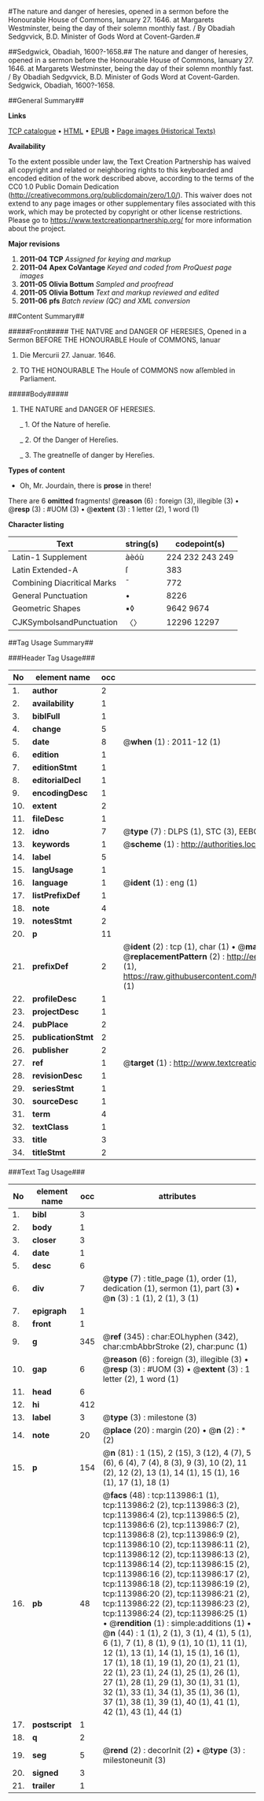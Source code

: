 #The nature and danger of heresies, opened in a sermon before the Honourable House of Commons, Ianuary 27. 1646. at Margarets Westminster, being the day of their solemn monthly fast. / By Obadiah Sedgvvick, B.D. Minister of Gods Word at Covent-Garden.#

##Sedgwick, Obadiah, 1600?-1658.##
The nature and danger of heresies, opened in a sermon before the Honourable House of Commons, Ianuary 27. 1646. at Margarets Westminster, being the day of their solemn monthly fast. / By Obadiah Sedgvvick, B.D. Minister of Gods Word at Covent-Garden.
Sedgwick, Obadiah, 1600?-1658.

##General Summary##

**Links**

[TCP catalogue](http://www.ota.ox.ac.uk/tcp/)  • 
[HTML](http://tei.it.ox.ac.uk/tcp/Texts-HTML/free/A92/A92855.html)  • 
[EPUB](http://tei.it.ox.ac.uk/tcp/Texts-EPUB/free/A92/A92855.epub) • 
[Page images (Historical Texts)](https://historicaltexts.jisc.ac.uk/eebo-99861841e)

**Availability**

To the extent possible under law, the Text Creation Partnership has waived all copyright and related or neighboring rights to this keyboarded and encoded edition of the work described above, according to the terms of the CC0 1.0 Public Domain Dedication (http://creativecommons.org/publicdomain/zero/1.0/). This waiver does not extend to any page images or other supplementary files associated with this work, which may be protected by copyright or other license restrictions. Please go to https://www.textcreationpartnership.org/ for more information about the project.

**Major revisions**

1. __2011-04__ __TCP__ *Assigned for keying and markup*
1. __2011-04__ __Apex CoVantage__ *Keyed and coded from ProQuest page images*
1. __2011-05__ __Olivia Bottum__ *Sampled and proofread*
1. __2011-05__ __Olivia Bottum__ *Text and markup reviewed and edited*
1. __2011-06__ __pfs__ *Batch review (QC) and XML conversion*

##Content Summary##

#####Front#####
THE NATVRE and DANGER OF HERESIES, Opened in a Sermon BEFORE THE HONOURABLE Houſe of COMMONS, Ianuar
1. Die Mercurii 27. Januar. 1646.

1. TO THE HONOURABLE The Houſe of COMMONS now aſſembled in Parliament.

#####Body#####

1. THE NATURE and DANGER OF HERESIES.

    _ 1. Of the Nature of hereſie.

    _ 2. Of the Danger of Hereſies.

    _ 3. The greatneſſe of danger by Hereſies.

**Types of content**

  * Oh, Mr. Jourdain, there is **prose** in there!

There are 6 **omitted** fragments! 
 @__reason__ (6) : foreign (3), illegible (3)  •  @__resp__ (3) : #UOM (3)  •  @__extent__ (3) : 1 letter (2), 1 word (1)

**Character listing**


|Text|string(s)|codepoint(s)|
|---|---|---|
|Latin-1 Supplement|àèóù|224 232 243 249|
|Latin Extended-A|ſ|383|
|Combining             Diacritical Marks|̄|772|
|General Punctuation|•|8226|
|Geometric Shapes|▪◊|9642 9674|
|CJKSymbolsandPunctuation|〈〉|12296 12297|

##Tag Usage Summary##

###Header Tag Usage###

|No|element name|occ|attributes|
|---|---|---|---|
|1.|__author__|2||
|2.|__availability__|1||
|3.|__biblFull__|1||
|4.|__change__|5||
|5.|__date__|8| @__when__ (1) : 2011-12 (1)|
|6.|__edition__|1||
|7.|__editionStmt__|1||
|8.|__editorialDecl__|1||
|9.|__encodingDesc__|1||
|10.|__extent__|2||
|11.|__fileDesc__|1||
|12.|__idno__|7| @__type__ (7) : DLPS (1), STC (3), EEBO-CITATION (1), PROQUEST (1), VID (1)|
|13.|__keywords__|1| @__scheme__ (1) : http://authorities.loc.gov/ (1)|
|14.|__label__|5||
|15.|__langUsage__|1||
|16.|__language__|1| @__ident__ (1) : eng (1)|
|17.|__listPrefixDef__|1||
|18.|__note__|4||
|19.|__notesStmt__|2||
|20.|__p__|11||
|21.|__prefixDef__|2| @__ident__ (2) : tcp (1), char (1)  •  @__matchPattern__ (2) : ([0-9\-]+):([0-9IVX]+) (1), (.+) (1)  •  @__replacementPattern__ (2) : http://eebo.chadwyck.com/downloadtiff?vid=$1&page=$2 (1), https://raw.githubusercontent.com/textcreationpartnership/Texts/master/tcpchars.xml#$1 (1)|
|22.|__profileDesc__|1||
|23.|__projectDesc__|1||
|24.|__pubPlace__|2||
|25.|__publicationStmt__|2||
|26.|__publisher__|2||
|27.|__ref__|1| @__target__ (1) : http://www.textcreationpartnership.org/docs/. (1)|
|28.|__revisionDesc__|1||
|29.|__seriesStmt__|1||
|30.|__sourceDesc__|1||
|31.|__term__|4||
|32.|__textClass__|1||
|33.|__title__|3||
|34.|__titleStmt__|2||


###Text Tag Usage###

|No|element name|occ|attributes|
|---|---|---|---|
|1.|__bibl__|3||
|2.|__body__|1||
|3.|__closer__|3||
|4.|__date__|1||
|5.|__desc__|6||
|6.|__div__|7| @__type__ (7) : title_page (1), order (1), dedication (1), sermon (1), part (3)  •  @__n__ (3) : 1 (1), 2 (1), 3 (1)|
|7.|__epigraph__|1||
|8.|__front__|1||
|9.|__g__|345| @__ref__ (345) : char:EOLhyphen (342), char:cmbAbbrStroke (2), char:punc (1)|
|10.|__gap__|6| @__reason__ (6) : foreign (3), illegible (3)  •  @__resp__ (3) : #UOM (3)  •  @__extent__ (3) : 1 letter (2), 1 word (1)|
|11.|__head__|6||
|12.|__hi__|412||
|13.|__label__|3| @__type__ (3) : milestone (3)|
|14.|__note__|20| @__place__ (20) : margin (20)  •  @__n__ (2) : * (2)|
|15.|__p__|154| @__n__ (81) : 1 (15), 2 (15), 3 (12), 4 (7), 5 (6), 6 (4), 7 (4), 8 (3), 9 (3), 10 (2), 11 (2), 12 (2), 13 (1), 14 (1), 15 (1), 16 (1), 17 (1), 18 (1)|
|16.|__pb__|48| @__facs__ (48) : tcp:113986:1 (1), tcp:113986:2 (2), tcp:113986:3 (2), tcp:113986:4 (2), tcp:113986:5 (2), tcp:113986:6 (2), tcp:113986:7 (2), tcp:113986:8 (2), tcp:113986:9 (2), tcp:113986:10 (2), tcp:113986:11 (2), tcp:113986:12 (2), tcp:113986:13 (2), tcp:113986:14 (2), tcp:113986:15 (2), tcp:113986:16 (2), tcp:113986:17 (2), tcp:113986:18 (2), tcp:113986:19 (2), tcp:113986:20 (2), tcp:113986:21 (2), tcp:113986:22 (2), tcp:113986:23 (2), tcp:113986:24 (2), tcp:113986:25 (1)  •  @__rendition__ (1) : simple:additions (1)  •  @__n__ (44) : 1 (1), 2 (1), 3 (1), 4 (1), 5 (1), 6 (1), 7 (1), 8 (1), 9 (1), 10 (1), 11 (1), 12 (1), 13 (1), 14 (1), 15 (1), 16 (1), 17 (1), 18 (1), 19 (1), 20 (1), 21 (1), 22 (1), 23 (1), 24 (1), 25 (1), 26 (1), 27 (1), 28 (1), 29 (1), 30 (1), 31 (1), 32 (1), 33 (1), 34 (1), 35 (1), 36 (1), 37 (1), 38 (1), 39 (1), 40 (1), 41 (1), 42 (1), 43 (1), 44 (1)|
|17.|__postscript__|1||
|18.|__q__|2||
|19.|__seg__|5| @__rend__ (2) : decorInit (2)  •  @__type__ (3) : milestoneunit (3)|
|20.|__signed__|3||
|21.|__trailer__|1||
